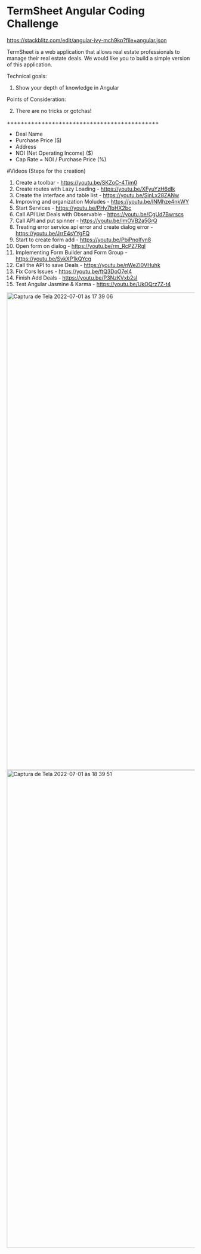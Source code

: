 # TermSheet Angular Coding Challenge

https://stackblitz.com/edit/angular-ivy-mch9kp?file=angular.json

TermSheet is a web application that allows real estate professionals to manage their real estate deals. We would like you to build a simple version of this application.

Technical goals:

1. Show your depth of knowledge in Angular

Points of Consideration:

2. There are no tricks or gotchas!

++++++++++++++++++++++++++++++++++++++++++++

- Deal Name 
- Purchase Price ($) 
- Address 
- NOI (Net Operating Income) ($) 
- Cap Rate = NOI / Purchase Price (%)


#Videos (Steps for the creation)
1. Create a toolbar - https://youtu.be/SKZoC-4Tim0
2. Create routes with Lazy Loading - https://youtu.be/XFyuYzH6dIk
3. Create the interface and table list - https://youtu.be/SinLx28ZANw
4. Improving and organization Moludes - https://youtu.be/lNMhze4nkWY
5. Start Services - https://youtu.be/PHy7lbHX2bc
6. Call API List Deals with Observable - https://youtu.be/CgUd7Bwrscs
7. Call API and put spinner - https://youtu.be/ImOVB2a5GrQ
8. Treating error service api error and create dialog error - https://youtu.be/JrrE4sYYgFQ
9. Start to create form add - https://youtu.be/PbiPnoIfvn8
10. Open form on dialog - https://youtu.be/rm_RcPZ7RgI
11. Implementing Form Builder and Form Group - https://youtu.be/SvkXP1kQYcg
12. Call the API to save Deals - https://youtu.be/nWeZI0VHuhk
13. Fix Cors Issues - https://youtu.be/ftQ3DoO7eI4
14. Finish Add Deals - https://youtu.be/P3NzKVxb2sI
15. Test Angular Jasmine & Karma  - https://youtu.be/UkOQrz7Z-t4



<img width="1279" alt="Captura de Tela 2022-07-01 às 17 39 06" src="https://user-images.githubusercontent.com/32207134/176971824-9133d038-3125-4228-b693-f099a919bdb9.png">
<img width="1280" alt="Captura de Tela 2022-07-01 às 18 39 51" src="https://user-images.githubusercontent.com/32207134/176971826-a898e745-f1b7-4833-9f85-9214860d04db.png">

